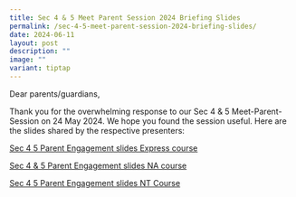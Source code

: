 ```yaml
---
title: Sec 4 & 5 Meet Parent Session 2024 Briefing Slides
permalink: /sec-4-5-meet-parent-session-2024-briefing-slides/
date: 2024-06-11
layout: post
description: ""
image: ""
variant: tiptap
---
```

<p>Dear parents/guardians,</p>
<p>Thank you for the overwhelming response to our Sec 4 &amp; 5 Meet-Parent-Session
on 24 May 2024. We hope you found the session useful. Here are the slides
shared by the respective presenters:</p>
<p></p>
<p><a href="/files/Sec_4__5_Parent_Engagement_slides__24_May_2024__Express_course_final__website_.pdf" rel="noopener noreferrer nofollow" target="_blank">Sec 4  5 Parent Engagement slides Express course</a>
</p>
<p><a href="/files/Sec_4___5_Parent_Engagement_slides__24_May_2024__NA_course__Website_.pdf" rel="noopener noreferrer nofollow" target="_blank">Sec 4 &amp; 5 Parent Engagement slides NA course</a>
</p>
<p><a href="/files/Sec_4__5_Parent_Engagement_slides__24_May_2024__NT_Course__Website_.pdf" rel="noopener noreferrer nofollow" target="_blank">Sec 4  5 Parent Engagement slides NT Course</a>
</p>
<p></p>